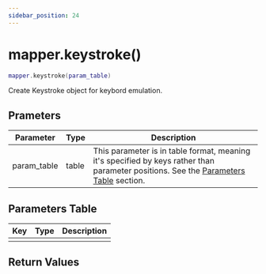 ```yaml
---
sidebar_position: 24
---
```


# mapper.keystroke()
```lua
mapper.keystroke(param_table)
```
Create Keystroke object for keybord emulation.


## Prameters
|Parameter|Type|Description|
|-|-|-|
|param_table|table|This parameter is in table format, meaning it's specified by keys rather than parameter positions. See the [Parameters Table](#parameters-table) section.|


## Parameters Table
|Key|Type|Description|
|-|-|-|
| | | |


## Return Values
